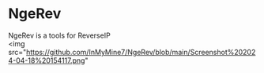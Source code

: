 # NgeRev
NgeRev is a tools for ReverseIP
<br>
<img src="https://github.com/InMyMine7/NgeRev/blob/main/Screenshot%202024-04-18%20154117.png"
